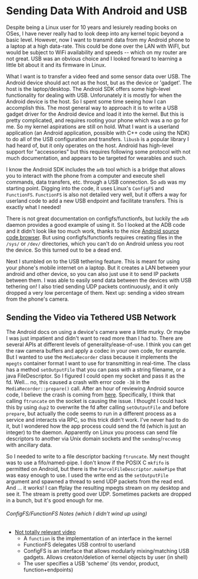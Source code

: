 # Sending Data With Android and USB

Despite being a Linux user for 10 years and lesiurely reading books on OSes, I have never really had to look deep into any kernel topic beyond a basic level.
However, now I want to transmit data from my Android phone to a laptop at a high data-rate. This could be done over the LAN with WiFI, but would be subject to WiFi availability and speeds -- which on my router are not great. USB was an obvious choice and I looked forward to learning a little bit about it and its firmware in Linux.

What I want is to transfer a video feed and some sensor data over USB. The Android device should act not as the host, but as the device or 'gadget'. The host is the laptop/desktop. The Android SDK offers some high-level functionality for dealing with USB. Unforunately it is mostly for when the Android device is the host.
So I spent some time seeing how I can accomplish this. The most general way to approach it is to write a USB gadget driver for the Android device and load it into the kernel. But this is pretty complicated, and requires rooting your phone which was a no go for me. So my kernel aspirations are still on hold. What I want is a userland application (an Android application, possible with C++ code using the NDK) to do all of the USB configuration and transfers.
`libusb` is a popular library I had heard of, but it only operates on the host. Android has high-level support for "accessories" but this requires following some protocol with not much documentation, and appears to be targeted for wearables and such.

I know the Android SDK includes the `adb` tool which is a bridge that allows you to interact with the phone from a computer and execute shell commands, data transfers, etc. through a USB connection. So `adb` was my starting point. Digging into the code, it uses Linux's `ConfigFS` and `FunctionFS`. `FunctionFS` is also not detailed very well, but it offers a way for userland code to add a new USB endpoint and facilitate transfers. This is exactly what I needed!

There is not great documentation on configfs/functionfs, but luckily the `adb` daemon provides a good example of using it. So I looked at the ADB code and it didn't look like too much work, thanks to the nice [Android source code browser](https://cs.android.com/android/platform/superproject/+/master:packages/modules/adb/daemon/usb_ffs.cpp;bpv=1;bpt=1;l=252). But using configfs/functionfs requires creating files in the `/sys/` or `/dev/` directories, which you can't do on Android unless you root the device. So this turned out to be a dead end.

Next I stumbled on to the USB tethering feature. This is meant for using your phone's mobile internet on a laptop. But it creates a LAN between your android and other device, so you can also just use it to send IP packets between them. I was able to easily send data between the devices with USB tethering on! I also tried sending UDP packets continuously, and it only dropped a very low percentage of them. Next up: sending a video stream from the phone's camera.

## Sending the Video via Tethered USB Network

The Android docs on using a device's camera were a little murky. Or maybe I was just impatient and didn't want to read more than I had to. There are several APIs at different levels of generality/ease-of-use. I think you can get the raw camera buffers and apply a codec in your own code, for example. But I wanted to use the `MediaRecorder` class because it implements the `mpegts` container format I want to use for transmitting in real-time. The class has a method `setOutputFile` that you can pass with a string filename, or a java FileDescriptor. So I figured I could open my socket and pass it as the fd. Well... no, this caused a crash with error code `-38` in the `MediaRecorder::prepare()` call.
After an hour of reviewing Android source code, I believe the crash is coming from [here](https://cs.android.com/android/platform/superproject/+/master:frameworks/av/media/libmediaplayerservice/StagefrightRecorder.cpp;drc=798331bb6d9e88c8e8bbf825544f4ddb96b940b3;bpv=1;bpt=1;l=411?gsn=setOutputFile&gs=kythe%3A%2F%2Fandroid.googlesource.com%2Fplatform%2Fsuperproject%3Flang%3Dc%252B%252B%3Fpath%3Dframeworks%2Fav%2Fmedia%2Flibmediaplayerservice%2FStagefrightRecorder.cpp%23BgUA4AwS7v7SOqBdyx3kjupAHOkiD46ONnTRggHcWg0&gs=kythe%3A%2F%2Fandroid.googlesource.com%2Fplatform%2Fsuperproject%3Flang%3Dc%252B%252B%3Fpath%3Dframeworks%2Fav%2Fmedia%2Flibmediaplayerservice%2FStagefrightRecorder.h%23aD9TAExpI8lkHqClZzHo9AN_grWrEgOFR0omcDetBXY). Specifically, I think that calling `ftruncate` on the socket is causing the issue. I thought I could hack this by using `dup2` to overwrite the fd after calling `setOutputFile` and before `prepare`, but actually the code seems to run in a different process as a service and interacts via RPC, so this trick didn't work. I've never had to do it, but I wondered how the app process could send the fd (which is just an integer) to the daemon. Apparently on Linux you process can send file descriptors to another via Unix domain sockets and the `sendmsg`/`recvmsg` with ancillary data.

So I needed to write to a file descriptor backing `ftruncate`. My next thought was to use a fifo/named-pipe. I don't know if the POSIX C `mkfifo` is permitted on Android, but there is the `ParcelFileDescriptor.makePipe` that was easy enough to use. I used the write end as the `setOutputFile` argument and spawned a thread to send UDP packets from the read end. And ... it works! I can ffplay the resulting mpegts stream on my desktop and see it. The stream is pretty good over UDP. Sometimes packets are dropped in a bunch, but it's good enough for me.

###### ConfigFS/FunctionFS Notes (which I didn't wind up using)
 - [Not totally relevant video](https://www.youtube.com/watch?v=mQYh4xYG5a4)
	- A `function` is the implementation of an interface in the kernel
	- FunctionFS delegates USB control to userland
	- ConfigFS is an interface that allows modularly mixing/matching USB gadgets. Allows creaton/deletion of kernel objects by user (in shell)
	- The user specifies a USB 'scheme' (its vendor, product, function+endpoints)
